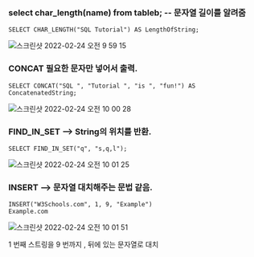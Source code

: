 
### select char_length(name) from tableb;  -- 문자열 길이를 알려줌

`SELECT CHAR_LENGTH("SQL Tutorial") AS LengthOfString;`


![스크린샷 2022-02-24 오전 9 59 15](https://user-images.githubusercontent.com/74452873/155436788-a5acbdb1-aaad-45b6-81e7-448c9e3d25f8.png)






### CONCAT 필요한 문자만 넣어서 출력. 

`SELECT CONCAT("SQL ", "Tutorial ", "is ", "fun!") AS ConcatenatedString;`

![스크린샷 2022-02-24 오전 10 00 28](https://user-images.githubusercontent.com/74452873/155436924-9a42a0b8-88f7-4298-9d50-3fdc435d2bb2.png)






### FIND_IN_SET --> String의 위치를 반환.
 
`SELECT FIND_IN_SET("q", "s,q,l");`

![스크린샷 2022-02-24 오전 10 01 25](https://user-images.githubusercontent.com/74452873/155437013-c673bc5c-f3b5-45ca-9bb8-348df4afed9c.png)






### INSERT --> 문자열 대치해주는 문법 같음.

~~~
INSERT("W3Schools.com", 1, 9, "Example")
Example.com
~~~


![스크린샷 2022-02-24 오전 10 01 51](https://user-images.githubusercontent.com/74452873/155437054-22536e22-b8e3-4d29-8b33-2493ec40c8cc.png)

 1 번째 스트링을 9 번까지 , 뒤에 있는 문자열로 대치


